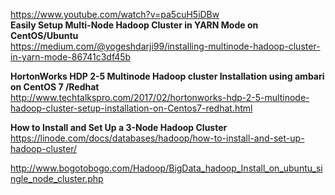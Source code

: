 



https://www.youtube.com/watch?v=pa5cuH5iDBw   
**Easily Setup Multi-Node Hadoop Cluster in YARN Mode on CentOS/Ubuntu**   
https://medium.com/@yogeshdarji99/installing-multinode-hadoop-cluster-in-yarn-mode-86741c3df45b

**HortonWorks HDP 2-5 Multinode Hadoop cluster Installation using ambari on CentOS 7 /Redhat**  
http://www.techtalkspro.com/2017/02/hortonworks-hdp-2-5-multinode-hadoop-cluster-setup-installation-on-Centos7-redhat.html


**How to Install and Set Up a 3-Node Hadoop Cluster**  
https://linode.com/docs/databases/hadoop/how-to-install-and-set-up-hadoop-cluster/


http://www.bogotobogo.com/Hadoop/BigData_hadoop_Install_on_ubuntu_single_node_cluster.php    


